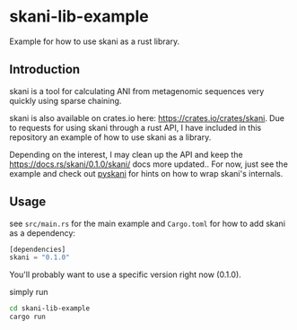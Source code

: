 # skani-lib-example
Example for how to use skani as a rust library. 

## Introduction

skani is a tool for calculating ANI from metagenomic sequences very quickly using sparse chaining. 

skani is also available on crates.io here: https://crates.io/crates/skani. Due to requests for using skani through a rust API, I have included
in this repository an example of how to use skani as a library. 

Depending on the interest, I may clean up the API and keep the https://docs.rs/skani/0.1.0/skani/ docs more updated.. For now, just see the example and check out [pyskani](https://github.com/althonos/pyskani/tree/main/pyskani) for hints on how to wrap skani's internals. 

## Usage

see `src/main.rs` for the main example and `Cargo.toml` for how to add skani as a dependency:

```rust
[dependencies]
skani = "0.1.0"
```
 
You'll probably want to use a specific version right now (0.1.0).

simply run 
```sh
cd skani-lib-example
cargo run
```
